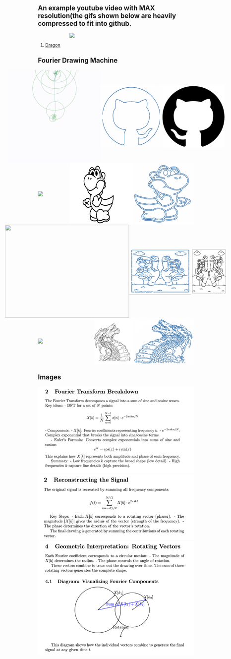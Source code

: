 ## An example youtube video with MAX resolution(the gifs shown below are heavily compressed to fit into github.

<div style="display: flex; justify-content: center; align-items: center; margin: 0; padding: 0;">
    <img src="simpledemo.gif" width="300" style="margin: 0; padding: 0;">
</div>


1. [Dragon](https://www.youtube.com/watch?v=8C18B097bbs)

## Fourier Drawing Machine

<div style="display: flex; justify-content: center; align-items: center; margin: 0; padding: 0;">
    <img src="demos/github/github.gif" width="300" style="margin: 0; padding: 0;">
    <img src="demos/github/github.jpg" width="200" height="200" style="margin: 0; padding: 0;">
    <img src="demos/github/githubraw.jpg" width="200" height="200" style="margin: 0; padding: 0;">
</div>


<div style="display: flex; justify-content: center; align-items: center; margin: 0; padding: 0;">
    <img src="demos/yoshi/yoshi.gif" width="200" style="margin: 0; padding: 0;">
    <img src="demos/yoshi/yoshi.jpg" width="200" height="200" style="margin: 0; padding: 0;">
    <img src="demos/yoshi/yoshiraw.jpg" width="200" height="200" style="margin: 0; padding: 0;">
</div>


<div style="display: flex; justify-content: center; align-items: center; margin: 0; padding: 0;">
    <img src="demos/mario/mario.gif" width="400" height="300" style="margin: 0; padding: 0;">
    <img src="demos/mario/mario.jpg" width="200" height="150" style="margin: 0; padding: 0;">
    <img src="demos/mario/marioraw.jpg" width="200" height="150" style="margin: 0; padding: 0;">
</div>

<div style="display: flex; justify-content: center; align-items: center; margin: 0; padding: 0;">
    <img src="demos/dragon/dragon.gif" width="300" style="margin: 0; padding: 0;">
    <img src="demos/dragon/dragon.jpg" width="200" height="150" style="margin: 0; padding: 0;">
    <img src="demos/dragon/dragonraw.jpg" width="200" height="150" style="margin: 0; padding: 0;">
</div>




## Images

![Explain 1](explain/1.png)
![Explain 2](explain/2.png)
![Explain 3](explain/3.png)



